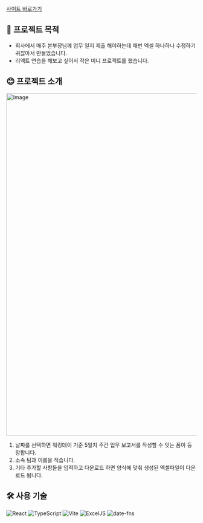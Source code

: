 [사이트 바로가기](https://work-log-pi.vercel.app/)

## 📣 프로젝트 목적

-   회사에서 매주 본부장님께 업무 일지 제출 해야하는데 매번 엑셀 하나하나 수정하기 귀찮아서 만들었습니다.
-   리액트 연습을 해보고 싶어서 작은 미니 프로젝트를 했습니다.

## 😊 프로젝트 소개

<img width="1898" height="906" alt="Image" src="https://github.com/user-attachments/assets/dd0a0d4d-2a8b-4eec-8ad2-5b84a01ed7e4" />

1. 날짜를 선택하면 워킹데이 기준 5일치 주간 업무 보고서를 작성할 수 잇는 폼이 등장합니다.
2. 소속 팀과 이름을 적습니다.
3. 기타 추가할 사항들을 입력하고 다운로드 하면 양식에 맞춰 생성된 엑셀파일이 다운로드 됩니다.

## 🛠️ 사용 기술

![React](https://img.shields.io/badge/React-20232A?style=for-the-badge&logo=react&logoColor=61DAFB)
![TypeScript](https://img.shields.io/badge/TypeScript-007ACC?style=for-the-badge&logo=typescript&logoColor=white)
![Vite](https://img.shields.io/badge/Vite-646CFF?style=for-the-badge&logo=vite&logoColor=white)
![ExcelJS](https://img.shields.io/badge/ExcelJS-217346?style=for-the-badge&logo=microsoft-excel&logoColor=white)
![date-fns](https://img.shields.io/badge/date--fns-FF69B4?style=for-the-badge)
